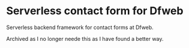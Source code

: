 # Serverless contact form for Dfweb

Serverless backend framework for contact forms at Dfweb.

Archived as I no longer neede this as I have found a better way.
